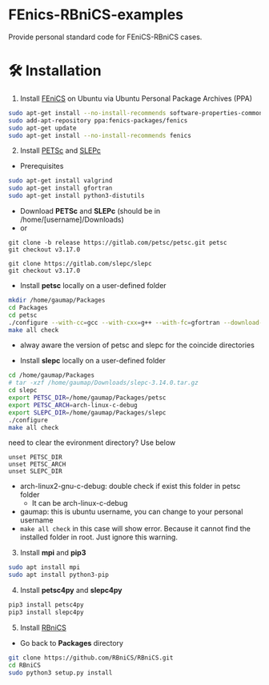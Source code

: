 # FEnics-RBniCS-examples

Provide personal standard code for FEniCS-RBniCS cases. 


# 🛠️ Installation

1. Install [FEniCS](https://fenics.readthedocs.io/en/latest/installation.html#debian-ubuntu-packages) on Ubuntu via Ubuntu Personal Package Archives (PPA)

```bash
sudo apt-get install --no-install-recommends software-properties-common
sudo add-apt-repository ppa:fenics-packages/fenics
sudo apt-get update
sudo apt-get install --no-install-recommends fenics
```

2. Install [PETSc](https://www.mcs.anl.gov/petsc/download/index.html) and [SLEPc](https://slepc.upv.es/download/)

* Prerequisites

```bash
sudo apt-get install valgrind
sudo apt-get install gfortran
sudo apt-get install python3-distutils
```

* Download **PETSc** and **SLEPc** (should be in /home/[username]/Downloads)
* or 
```
git clone -b release https://gitlab.com/petsc/petsc.git petsc
git checkout v3.17.0
```

```
git clone https://gitlab.com/slepc/slepc
git checkout v3.17.0
```

* Install **petsc** locally on a user-defined folder

```bash
mkdir /home/gaumap/Packages
cd Packages
cd petsc
./configure --with-cc=gcc --with-cxx=g++ --with-fc=gfortran --download-mpich --download-fblaslapack
make all check
```
  * alway aware the version of petsc and slepc for the coincide directories

* Install **slepc** locally on a user-defined folder

```bash
cd /home/gaumap/Packages
# tar -xzf /home/gaumap/Downloads/slepc-3.14.0.tar.gz
cd slepc
export PETSC_DIR=/home/gaumap/Packages/petsc
export PETSC_ARCH=arch-linux-c-debug
export SLEPC_DIR=/home/gaumap/Packages/slepc
./configure
make all check
```
need to clear the evironment directory? Use below
```
unset PETSC_DIR
unset PETSC_ARCH
unset SLEPC_DIR
```

 * arch-linux2-gnu-c-debug: double check if exist this folder in petsc folder
	 * It can be  arch-linux-c-debug 
 * gaumap: this is ubuntu username, you can change to your personal username
 * ```make all check``` in this case will show error. Because it cannot find the installed folder in root. Just ignore this warning.

3. Install **mpi** and **pip3**

```bash
sudo apt install mpi
sudo apt install python3-pip
```

4. Install **petsc4py** and **slepc4py**

```bash
pip3 install petsc4py
pip3 install slepc4py
```

5. Install [RBniCS](https://www.rbnicsproject.org/)

* Go back to **Packages** directory

```bash
git clone https://github.com/RBniCS/RBniCS.git
cd RBniCS
sudo python3 setup.py install
```


<!--stackedit_data:
eyJoaXN0b3J5IjpbLTc0MDY1MTU0MiwtMTE0NTU3MTUyMSwtMT
UyNDI3NDU0MiwxNzczODA5MjU3LC0xNjIxNjc1ODMsLTYwMDAw
MDY5OCwxMTkzMTUxMDE3LC0xNjEyMjM4Njc4LDExOTMxNTEwMT
csNzU1NTUxLC0xODgyNzE4MjMzLC01OTQ5MDAxODddfQ==
-->
